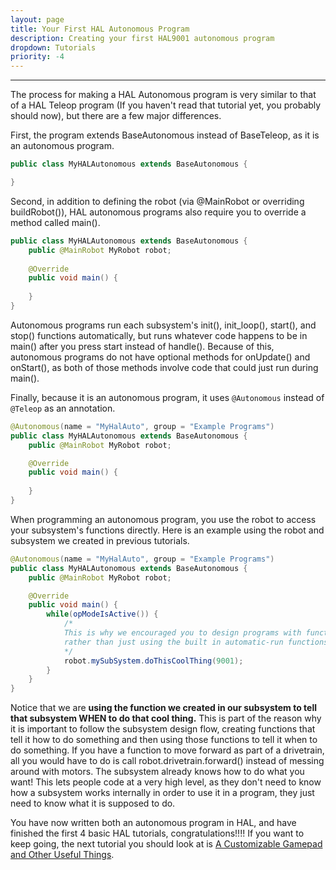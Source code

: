 ```yaml
---
layout: page
title: Your First HAL Autonomous Program
description: Creating your first HAL9001 autonomous program
dropdown: Tutorials
priority: -4
---
```

----------------------
The process for making a HAL Autonomous program is very similar to that of a HAL Teleop program (If you haven't read that tutorial yet, you probably should now), but there are a few major differences.

First, the program extends BaseAutonomous instead of BaseTeleop, as it is an autonomous program.

```java
public class MyHALAutonomous extends BaseAutonomous {

}
```

Second, in addition to defining the robot (via @MainRobot or overriding buildRobot()), HAL autonomous programs also require you to override a method called main().

```java
public class MyHALAutonomous extends BaseAutonomous {
    public @MainRobot MyRobot robot;
 
    @Override
    public void main() {
        
    }
}
```

Autonomous programs run each subsystem's init(), init_loop(), start(), and stop() functions automatically, but runs whatever code happens to be in main() after you press start instead of handle(). Because of this, autonomous programs do not have optional methods for onUpdate() and onStart(), as both of those methods involve code that could just run during main().

Finally, because it is an autonomous program, it uses `@Autonomous` instead of `@Teleop` as an annotation.

```java
@Autonomous(name = "MyHalAuto", group = "Example Programs")
public class MyHALAutonomous extends BaseAutonomous {
    public @MainRobot MyRobot robot;

    @Override
    public void main() {
        
    }
}
```

When programming an autonomous program, you use the robot to access your subsystem's functions directly. Here is an example using the robot and subsystem we created in previous tutorials.

```java
@Autonomous(name = "MyHalAuto", group = "Example Programs")
public class MyHALAutonomous extends BaseAutonomous {
    public @MainRobot MyRobot robot;

    @Override
    public void main() {
        while(opModeIsActive()) {
            /*
            This is why we encouraged you to design programs with functions in mind 
            rather than just using the built in automatic-run functions (or at least its one of the reasons).
            */
            robot.mySubSystem.doThisCoolThing(9001); 
        }
    }
}
```

Notice that we are **using the function we created in our subsystem to tell that subsystem WHEN to do that cool thing.** This is part of the reason why it is important to follow the subsystem design flow, creating functions that tell it how to do something and then using those functions to tell it when to do something. If you have a function to move forward as part of a drivetrain, all you would have to do is call robot.drivetrain.forward() instead of messing around with motors. The subsystem already knows how to do what you want! This lets people code at a very high level, as they don't need to know how a subsystem works internally in order to use it in a program, they just need to know what it is supposed to do.

You have now written both an autonomous program in HAL, and have finished the first 4 basic HAL tutorials, congratulations!!!! If you want to keep going, the next tutorial you should look at is [A Customizable Gamepad and Other Useful Things](custom-gamepad.html).

